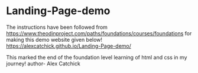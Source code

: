 # Landing-Page-demo
The instructions have been followed from https://www.theodinproject.com/paths/foundations/courses/foundations for making this demo website given below! 
https://alexcatchick.github.io/Landing-Page-demo/




This marked the end of the foundation level learning of html and css in my journey!
author- Alex Catchick
